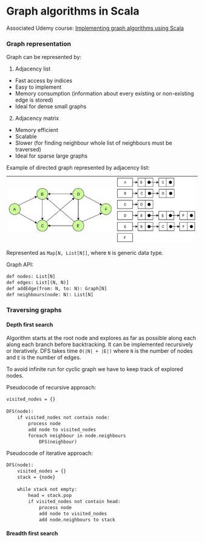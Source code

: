 # Graph algorithms in Scala

Associated Udemy course: [Implementing graph algorithms using Scala](https://www.udemy.com/course/implementing-graph-algorithms-using-scala)

### Graph representation

Graph can be represented by:
 1. Adjacency list
   - Fast access by indices
   - Easy to implement
   - Memory consumption (information about every existing or non-existing edge is stored)
   - Ideal for dense small graphs
 
 2. Adjacency matrix
   - Memory efficient
   - Scalable
   - Slower (for finding neighbour whole list of neighbours must be traversed)
   - Ideal for sparse large graphs

Example of directed graph represented by adjacency list:

| ![Graph](imgs/graph.jpg) | ![Graph representation](imgs/graph_representation.jpg) |
| --- | --- |

Represented as `Map[N, List[N]]`, where `N` is generic data type.

Graph API:

```
def nodes: List[N]
def edges: List[(N, N)]
def addEdge(from: N, to: N): Graph[N]
def neighbours(node: N): List[N]
```

### Traversing graphs

#### Depth first search

Algorithm starts at the root node and explores as far as possible along each 
along each branch before backtracking. It can be implemented recursively or 
iteratively. DFS takes time `Θ(|N| + |E|)` where `N` is the number of nodes 
and `E` is the number of edges.

To avoid infinite run for cyclic graph we have to keep track of explored nodes.

Pseudocode of recursive approach: 

```
visited_nodes = {}

DFS(node):
    if visited_nodes not contain node:
        process node
        add node to visited_nodes
        foreach neighbour in node.neighbours
            DFS(neighbour)
```

Pseudocode of iterative approach:

```
DFS(node):
    visited_nodes = {}
    stack = {node}

    while stack not empty:
        head = stack.pop
        if visited_nodes not contain head:
            process node
            add node to visited_nodes
            add node.neighbours to stack
```

#### Breadth first search